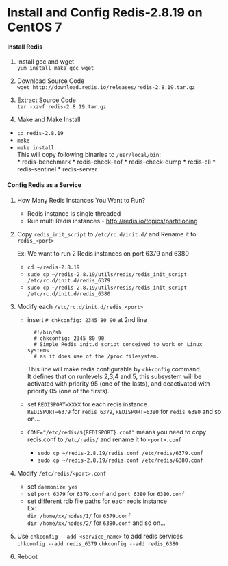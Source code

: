 
# Install and Config Redis-2.8.19 on CentOS 7

#### Install Redis

1. Install gcc and wget  
`yum install make gcc wget`

2. Download Source Code  
`wget http://download.redis.io/releases/redis-2.8.19.tar.gz`

3. Extract Source Code  
`tar -xzvf redis-2.8.19.tar.gz`

4. Make and Make Install
  * `cd redis-2.8.19`
  * `make`
  * `make install`  
    This will copy following binaries to `/usr/local/bin`:  
        * redis-benchmark
        * redis-check-aof
        * redis-check-dump
        * redis-cli
        * redis-sentinel
        * redis-server


#### Config Redis as a Service

1. How Many Redis Instances You Want to Run?
    * Redis instance is single threaded
    * Run multi Redis instances - <http://redis.io/topics/partitioning>

2. Copy `redis_init_script` to `/etc/rc.d/init.d/` and Rename it to `redis_<port>`  

    Ex: We want to run 2 Redis instances on port 6379 and 6380
    * `cd ~/redis-2.8.19`
    * `sudo cp ~/redis-2.8.19/utils/redis/redis_init_script /etc/rc.d/init.d/redis_6379`
    * `sudo cp ~/redis-2.8.19/utils/resis/redis_init_script /etc/rc.d/init.d/redis_6380`

3. Modify each `/etc/rc.d/init.d/redis_<port>`

    * insert `# chkconfig: 2345 80 90` at 2nd line
      
            #!/bin/sh
            # chkconfig: 2345 80 90
            # Simple Redis init.d script conceived to work on Linux systems
            # as it does use of the /proc filesystem.
  
        This line will make redis configurable by `chkconfig` command.  
        It defines that on runlevels 2,3,4 and 5, this subsystem will be activated with priority 95 (one of the lasts), and deactivated with priority 05 (one of the firsts).

    * set `REDISPORT=XXXX` for each redis instance  
        `REDISPORT=6379` for `redis_6379`, `REDISPORT=6380` for `redis_6380` and so on...

    * `CONF="/etc/redis/${REDISPORT}.conf"` means you need to copy redis.conf to `/etc/redis/` and rename it to `<port>.conf`
        * `sudo cp ~/redis-2.8.19/redis.conf /etc/redis/6379.conf`
        * `sudo cp ~/redis-2.8.19/redis.conf /etc/redis/6380.conf`

4. Modify `/etc/redis/<port>.conf`
    * set `daemonize yes`
    * set `port 6379` for `6379.conf` and `port 6380` for `6380.conf`
    * set different rdb file paths for each redis instance  
        Ex:  
        `dir /home/xx/nodes/1/` for `6379.conf`  
        `dir /home/xx/nodes/2/` for `6380.conf` and so on...

5. Use `chkconfig --add <service_name>` to add redis services  
   `chkconfig --add redis_6379`
   `chkconfig --add redis_6380`

6. Reboot 